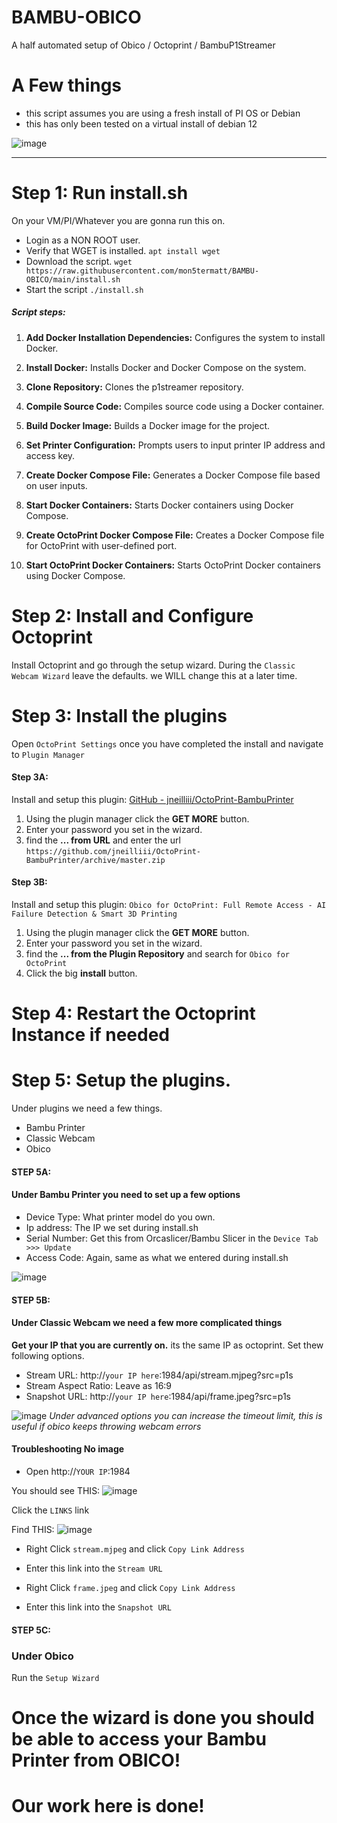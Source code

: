 # BAMBU-OBICO
A half automated setup of Obico / Octoprint / BambuP1Streamer

# A Few things
* this script assumes you are using a fresh install of PI OS or Debian
* this has only been tested on a virtual install of debian 12

![image](https://github.com/mon5termatt/BAMBU-OBICO/assets/43628254/b0420d3a-e8df-4da6-a108-82263497d742)

------------------------------------------------------------------------------

# Step 1: Run install.sh

On your VM/PI/Whatever you are gonna run this on.

* Login as a NON ROOT user.
* Verify that WGET is installed. `apt install wget`
* Download the script. `wget https://raw.githubusercontent.com/mon5termatt/BAMBU-OBICO/main/install.sh`
* Start the script `./install.sh`


##### Script steps:
1. **Add Docker Installation Dependencies:** Configures the system to install Docker.
2. **Install Docker:** Installs Docker and Docker Compose on the system.
3. **Clone Repository:** Clones the p1streamer repository.
4. **Compile Source Code:** Compiles source code using a Docker container.
5. **Build Docker Image:** Builds a Docker image for the project.

6. **Set Printer Configuration:** Prompts users to input printer IP address and access key.

7. **Create Docker Compose File:** Generates a Docker Compose file based on user inputs.
8. **Start Docker Containers:** Starts Docker containers using Docker Compose.
9. **Create OctoPrint Docker Compose File:** Creates a Docker Compose file for OctoPrint with user-defined port.
10. **Start OctoPrint Docker Containers:** Starts OctoPrint Docker containers using Docker Compose.

# Step 2: Install and Configure Octoprint

Install Octoprint and go through the setup wizard.
During the `Classic Webcam Wizard` leave the defaults. we WILL change this at a later time.

# Step 3: Install the plugins

Open `OctoPrint Settings` once you have completed the install and navigate to `Plugin Manager`

#### Step 3A:
Install and setup this plugin: [GitHub - jneilliii/OctoPrint-BambuPrinter](https://github.com/jneilliii/OctoPrint-BambuPrinter)

1. Using the plugin manager click the **GET MORE** button.
2. Enter your password you set in the wizard.
3. find the **... from URL** and enter the url `https://github.com/jneilliii/OctoPrint-BambuPrinter/archive/master.zip`

#### Step 3B:
Install and setup this plugin: `Obico for OctoPrint: Full Remote Access - AI Failure Detection & Smart 3D Printing`

1. Using the plugin manager click the **GET MORE** button.
2. Enter your password you set in the wizard.
3. find the **... from the Plugin Repository** and search for `Obico for OctoPrint`
4. Click the big **install** button.

# Step 4: Restart the Octoprint Instance if needed

# Step 5: Setup the plugins.

Under plugins we need a few things.
* Bambu Printer
* Classic Webcam
* Obico

#### STEP 5A:

#### Under Bambu Printer you need to set up a few options

* Device Type: What printer model do you own.
* Ip address: The IP we set during install.sh
* Serial Number: Get this from Orcaslicer/Bambu Slicer in the `Device Tab >>> Update`
* Access Code: Again, same as what we entered during install.sh

![image](https://github.com/mon5termatt/BAMBU-OBICO/assets/43628254/9a1eac86-5e61-40cb-b47a-a39a598cb59a)

#### STEP 5B:

#### Under Classic Webcam we need a few more complicated things

**Get your IP that you are currently on.** its the same IP as octoprint. Set thew following options.

* Stream URL: http://`your IP here`:1984/api/stream.mjpeg?src=p1s
* Stream Aspect Ratio: Leave as 16:9
* Snapshot URL: http://`your IP here`:1984/api/frame.jpeg?src=p1s

![image](https://github.com/mon5termatt/BAMBU-OBICO/assets/43628254/6e4b790d-2a74-437b-b413-4019f9dff1e4)
*Under advanced options you can increase the timeout limit, this is useful if obico keeps throwing webcam errors*


#### Troubleshooting No image

* Open http://`YOUR IP`:1984

You should see THIS: ![image](https://github.com/mon5termatt/BAMBU-OBICO/assets/43628254/8516e17e-5d69-4c69-bf3a-02f079d320d3)

Click the `LINKS` link

Find THIS:
![image](https://github.com/mon5termatt/BAMBU-OBICO/assets/43628254/83c81ff4-67ee-4273-b111-7bad3f2aaceb)

* Right Click `stream.mjpeg` and click `Copy Link Address`
* Enter this link into the `Stream URL`

* Right Click `frame.jpeg` and click `Copy Link Address`
* Enter this link into the `Snapshot URL`

#### STEP 5C:

### Under Obico

Run the `Setup Wizard`

# Once the wizard is done you should be able to access your Bambu Printer from OBICO!

# Our work here is done!
